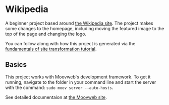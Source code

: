 # Wikipedia

A beginner project based around [the Wikipedia site](http://en.wikipedia.org). The project makes some changes to the homepage, including moving the featured image to the top of the page and changing the logo.

You can follow along with how this project is generated via the [fundamentals of site transformation tutorial](http://console.moovweb.com/learn/training/foundation/fundamentals).

## Basics

This project works with Moovweb's development framework. To get it running, navigate to the folder in your command line and start the server with the command: `sudo moov server --auto-hosts`.

See detailed documentaion at [the Moovweb site](http://console.moovweb.com).
